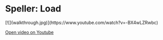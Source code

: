# Speller: Load

<div markdown="1" class="extend">
[![](walkthrough.jpg)](https://www.youtube.com/watch?v=-BX4wLZRwbc)
</div>

[Open video on Youtube](https://www.youtube.com/watch?v=-BX4wLZRwbc)
